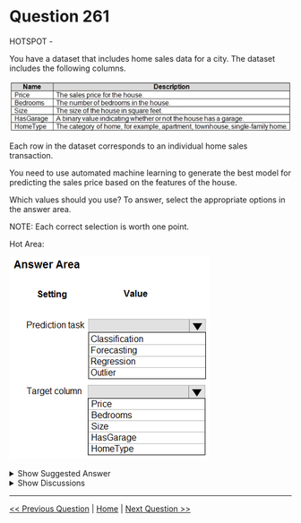 # Question 261

HOTSPOT -

You have a dataset that includes home sales data for a city. The dataset includes the following columns.

![Question Image](../images/q261_q_0028400001.png)

Each row in the dataset corresponds to an individual home sales transaction.

You need to use automated machine learning to generate the best model for predicting the sales price based on the features of the house.

Which values should you use? To answer, select the appropriate options in the answer area.

NOTE: Each correct selection is worth one point.

Hot Area:

![Question Image](../images/q261_q_0028500001.png)

<details>
  <summary>Show Suggested Answer</summary>

<img src="../images/q261_ans_0_0028600001.png" alt="Answer Image"><br>

<p>Box 1: Regression -</p>
<p>Regression is a supervised machine learning technique used to predict numeric values.</p>
<p>Box 2: Price -</p>
<p>Reference:</p>
<p>https://docs.microsoft.com/en-us/learn/modules/create-regression-model-azure-machine-learning-designer</p>

</details>

<details>
  <summary>Show Discussions</summary>

<blockquote><p><strong>ljljljlj</strong> <code>(Wed 11 Jan 2023 15:12)</code> - <em>Upvotes: 6</em></p><p>On exam 2021/7/10</p></blockquote>
<blockquote><p><strong>Yuriy_Ch</strong> <code>(Sun 08 Sep 2024 11:23)</code> - <em>Upvotes: 2</em></p><p>Exactly this question was on exam 07/March/2023</p></blockquote>
<blockquote><p><strong>hargur</strong> <code>(Thu 20 Apr 2023 09:51)</code> - <em>Upvotes: 2</em></p><p>on 19Oct2021</p></blockquote>
<blockquote><p><strong>kisskeo</strong> <code>(Sun 09 Apr 2023 21:38)</code> - <em>Upvotes: 2</em></p><p>On Exam 01 Oct 2021</p></blockquote>

</details>

---

[<< Previous Question](question_260.md) | [Home](/index.md) | [Next Question >>](question_262.md)
